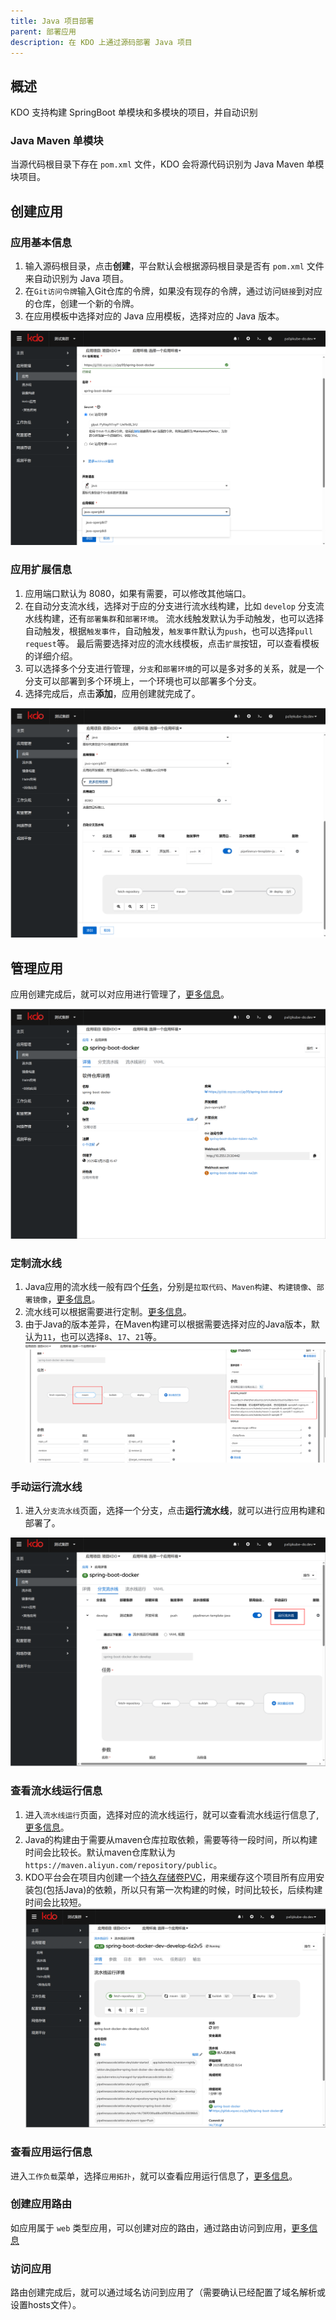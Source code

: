 ```yaml
---
title: Java 项目部署
parent: 部署应用
description: 在 KDO 上通过源码部署 Java 项目
---
```



## 概述

KDO 支持构建 SpringBoot 单模块和多模块的项目，并自动识别

### Java Maven 单模块

当源代码根目录下存在 `pom.xml` 文件，KDO 会将源代码识别为 Java Maven 单模块项目。

## 创建应用

### 应用基本信息
1. 输入源码根目录，点击**创建**，平台默认会根据源码根目录是否有 `pom.xml` 文件来自动识别为 Java 项目。
2. 在`Git访问令牌`输入Git仓库的令牌，如果没有现存的令牌，通过访问`链接`到对应的仓库，创建一个新的令牌。
3. 在应用模板中选择对应的 Java 应用模板，选择对应的 Java 版本。

![](imgs/create-repo.png)

### 应用扩展信息
1. 应用端口默认为 8080，如果有需要，可以修改其他端口。
2. 在自动分支流水线，选择对于应的分支进行流水线构建，比如 `develop` 分支流水线构建，还有`部署集群`和`部署环境`。
   流水线触发默认为手动触发，也可以选择自动触发，根据`触发事件`，自动触发，`触发事件`默认为`push`，也可以选择`pull request`等。
   最后需要选择对应的流水线模板，点击`扩展`按钮，可以查看模板的详细介绍。
3. 可以选择多个分支进行管理，`分支`和`部署环境`的可以是多对多的关系，就是一个分支可以部署到多个环境上，一个环境也可以部署多个分支。
4. 选择完成后，点击**添加**，应用创建就完成了。

![](imgs/repo-info.png)


## 管理应用
应用创建完成后，就可以对应用进行管理了，[更多信息](/docs/dev/applications/repository)。

![](imgs/repo-detail.png)

### 定制流水线
1. Java应用的流水线一般有四个[任务](/docs/dev/applications/pipelines#task)，分别是`拉取代码`、`Maven构建`、`构建镜像`、`部署镜像`，[更多信息](/docs/dev/applications/pipelines)。 
2. 流水线可以根据需要进行定制。[更多信息](/docs/dev/applications/pipelines)。
3. 由于Java的版本差异，在Maven构建可以根据需要选择对应的Java版本，默认为`11`，也可以选择`8`、`17`、`21`等。
   ![](imgs/maven-java-versions.png)

### 手动运行流水线
1. 进入`分支流水线`页面，选择一个分支，点击**运行流水线**，就可以进行应用构建和部署了。

![](imgs/manual-run.png)


### 查看流水线运行信息
1. 进入`流水线运行`页面，选择对应的流水线运行，就可以查看流水线运行信息了,[更多信息](/docs/dev/applications/pipelines)。
2. Java的构建由于需要从maven仓库拉取依赖，需要等待一段时间，所以构建时间会比较长。默认maven仓库默认为`https://maven.aliyun.com/repository/public`。
3. KDO平台会在项目内创建一个[持久存储卷PVC](/docs/storage#存储概念)，用来缓存这个项目所有应用安装包(包括Java)的依赖，所以只有第一次构建的时候，时间比较长，后续构建时间会比较短。
![](imgs/pipelinerun-info.png)

### 查看应用运行信息
进入`工作负载`菜单，选择`应用拓扑`，就可以查看应用运行信息了，[更多信息](/docs/dev/workloads/topology)。

[//]: # (![]&#40;imgs/workload.png&#41;)

### 创建应用路由
如应用属于 `web` 类型应用，可以创建对应的路由，通过路由访问到应用，[更多信息](/docs/dev/network-stroage/ingresses)

[//]: # (![create-ingress.png]&#40;imgs/create-ingress.png&#41;)

### 访问应用
路由创建完成后，就可以通过域名访问到应用了（需要确认已经配置了域名解析或设置hosts文件）。